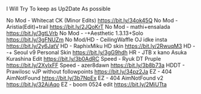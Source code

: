 I Will Try To keep as Up2Date As possible 

No Mod - Whitecat CK (Minor Edits)
https://bit.ly/34ok45Q
No Mod - Aristia(Edit)+trail
https://bit.ly/2JQoKrT
No Mod - mathi+ensalada
https://bit.ly/3gtLVrb
No Mod - -+Aesthetic 1.3.13+Solo
https://bit.ly/3gFNUZm
No Mod/HD - CeilingWaffle OJ idke insta
https://bit.ly/2y6JatV
HD - RaphixMiku HD skin
https://bit.ly/2RwuqM3
HD - -+ Seoul v9 Personal Skin
https://bit.ly/3gG9hdh
HR - JTB x kano Asuka Kurashina Edit
https://bit.ly/3b0AdRC
Speed - Ryuk DT Pruple
https://bit.ly/2XylxFF
Speed - azer8dawn
https://bit.ly/3b8b73a
HDDT - Prawilosc vJP without followpoints
https://bit.ly/34pz2Ja
EZ - 404 AimNotFound
https://bit.ly/3b7NpEx
EZ - 404 AimNotFound v2
https://bit.ly/32AiAqo
EZ - boom 0524 edit
https://bit.ly/2MiUTta
